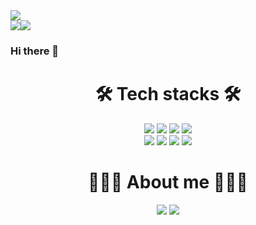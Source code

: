 <img src="https://capsule-render.vercel.app/api?type=waving&&height=300&section=header&text=Onam%20Kwon&fontSize=90&&animation=twinkling&color=97DBAE&fontColor=363636" />



<div style="display: flex; flex-direction: row;">
 <img class="img" src="https://github-readme-stats.vercel.app/api?username=kon6443&theme=dark&show_icons=true" />
 <img class="img" src="https://github-readme-stats.vercel.app/api/top-langs/?username=kon6443&layout=compact&theme=dark&hide=html,tex" />
</div>




### Hi there 👋


<h1 align="center">
 🛠 Tech stacks 🛠
</h1>
<div align="center">
 <img style="display: inline;" src="https://img.shields.io/badge/c-blue?style=plastic&logo=C&logoColor=white"/> 
 <img style="display: inline;" src="https://img.shields.io/badge/-c++-00599C?style=plastic&logo=c%2B%2B&logoColor=white"/> 
 <img style="display: inline;" src="https://img.shields.io/badge/Git-yellowgreen?style=plastic&logo=Git&logoColor=Red"/> 
 <img style="display: inline;" src ="https://img.shields.io/badge/Python-3776AB.svg?&style=plastic&logo=Python&logoColor=white"/> 
 
 </br>
 
 <img style="display: inline;" src ="https://img.shields.io/badge/Node.JS-express.svg?&style=plastic&logo=Node.js&logoColor=white"/> 
 <img style="display: inline;" src ="https://img.shields.io/badge/Docker-2496ED.svg?&style=plastic&logo=Docker&logoColor=white"/> 
 <img style="display: inline;" src ="https://img.shields.io/badge/SQLite-003B57.svg?&style=plastic&logo=sqlite&logoColor=white"/> 
 <img style="display: inline;" src ="https://img.shields.io/badge/AWS EC2-FF9900.svg?&style=plastic&logo=amazonec2&logoColor=white"/> 
</div>

<h1 align="center">
 🧑🏻‍💻 About me 🧑🏻‍💻
 </h1>
<div align="center">
 <img style="display: inline;" href="https://velog.io/@kon6443" src="https://img.shields.io/badge/Tech blog-20C997?style=plastic&logo=velog&logoColor=white"/>
 <a style="display: inline;" href="mailto:kon6443@gmail.com"><img src="https://img.shields.io/badge/Gmail-EA4335?style=plastic&logo=Gmail&logoColor=white&link=kon6443@gmail.com"/></a>
</div>
